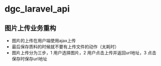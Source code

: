 # dgc_laravel_api

## 图片上传业务重构

* 图片的上传在用户端使用ajax上传
* 最后保存质料的时候就不要有上传文件的动作（太耗时）
* 图片上传分为三步，1 用户选择图片，2 用户点击上传并返回url地址，3 点击保存时保存url地址

